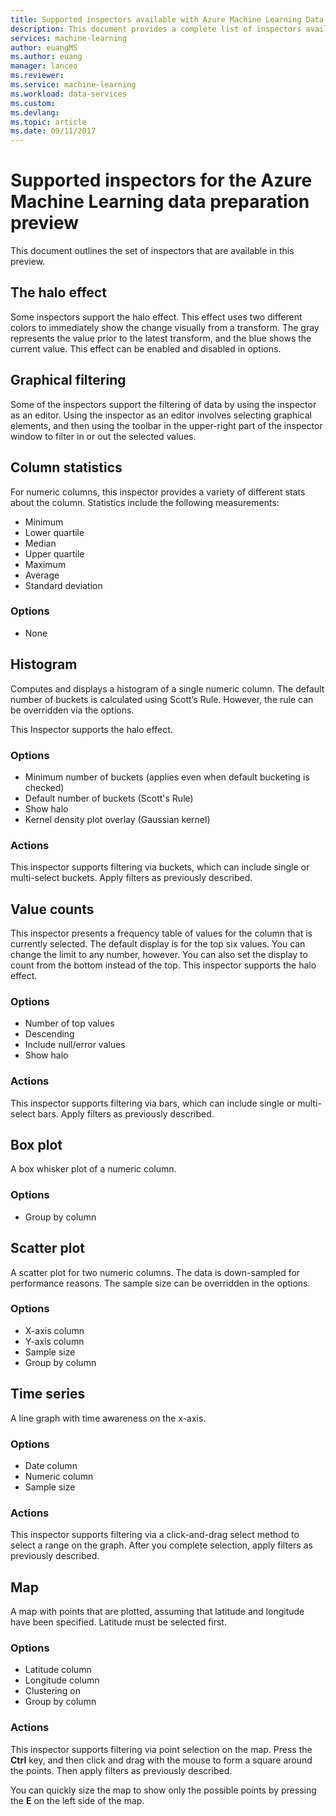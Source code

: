 ```yaml
---
title: Supported inspectors available with Azure Machine Learning Data Preparation  | Microsoft Docs
description: This document provides a complete list of inspectors available for Azure Machine Learning data preparation
services: machine-learning
author: euangMS
ms.author: euang
manager: lanceo
ms.reviewer: 
ms.service: machine-learning
ms.workload: data-services
ms.custom: 
ms.devlang: 
ms.topic: article
ms.date: 09/11/2017
---
```


# Supported inspectors for the Azure Machine Learning data preparation preview
This document outlines the set of inspectors that are available in this preview.

## The halo effect 
Some inspectors support the halo effect. This effect uses two different colors to immediately show the change visually from a transform. The gray represents the value prior to the latest transform, and the blue shows the current value. This effect can be enabled and disabled in options.

## Graphical filtering 
Some of the inspectors support the filtering of data by using the inspector as an editor. Using the inspector as an editor involves selecting graphical elements, and then using the toolbar in the upper-right part of the inspector window to filter in or out the selected values. 

## Column statistics
For numeric columns, this inspector provides a variety of different stats about the column. Statistics include the following measurements: 
- Minimum
- Lower quartile
- Median
- Upper quartile
- Maximum
- Average
- Standard deviation


### Options 
- None

## Histogram 
Computes and displays a histogram of a single numeric column. The default number of buckets is calculated using Scott’s Rule. However, the rule can be overridden via the options.

This Inspector supports the halo effect.


### Options
- Minimum number of buckets (applies even when default bucketing is checked)
- Default number of buckets (Scott's Rule) 
- Show halo
- Kernel density plot overlay (Gaussian kernel) 


### Actions
This inspector supports filtering via buckets, which can include single or multi-select buckets. Apply filters as previously described.

## Value counts
This inspector presents a frequency table of values for the column that is currently selected. The default display is for the top six values. You can change the limit to any number, however. You can also set the display to count from the bottom instead of the top. This inspector supports the halo effect.

### Options 
- Number of top values
- Descending
- Include null/error values
- Show halo


### Actions 
This inspector supports filtering via bars, which can include single or multi-select bars. Apply filters as previously described.

## Box plot 
A box whisker plot of a numeric column.

### Options 
- Group by column

## Scatter plot
A scatter plot for two numeric columns. The data is down-sampled for performance reasons. The sample size can be overridden in the options.

### Options  
- X-axis column
- Y-axis column
- Sample size
- Group by column


## Time series
A line graph with time awareness on the x-axis.

### Options
- Date column
- Numeric column
- Sample size


### Actions
This inspector supports filtering via a click-and-drag select method to select a range on the graph. After you complete selection, apply filters as previously described.


## Map 
A map with points that are plotted, assuming that latitude and longitude have been specified. Latitude must be selected first.

### Options
- Latitude column
- Longitude column
- Clustering on
- Group by column


### Actions
This inspector supports filtering via point selection on the map. Press the **Ctrl** key, and then click and drag with the mouse to form a square around the points. Then apply filters as previously described.

You can quickly size the map to show only the possible points by pressing the **E** on the left side of the map.
